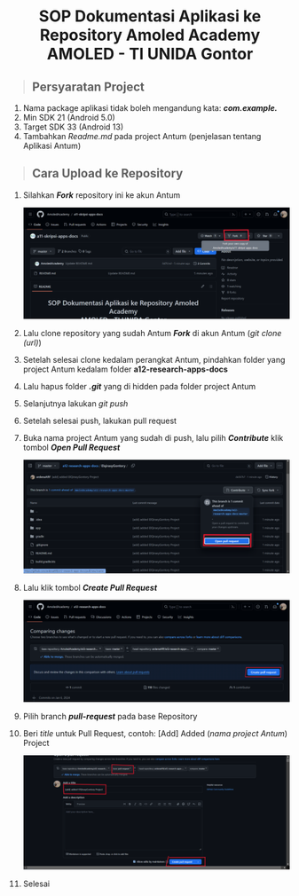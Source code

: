 <h1 align="center">
   SOP Dokumentasi Aplikasi ke Repository Amoled Academy
<br>
   AMOLED - TI UNIDA Gontor
</h1>

> ## Persyaratan Project
1. Nama package aplikasi tidak boleh mengandung kata: ***com.example.***
2. Min SDK 21 (Android 5.0)
3. Target SDK 33 (Android 13)
4. Tambahkan _Readme.md_ pada project Antum (penjelasan tentang Aplikasi Antum)

> ## Cara Upload ke Repository
1. Silahkan ***Fork*** repository ini ke akun Antum

   <img src="https://github.com/AmoledAcademy/assets/blob/main/fork.png" width="500">

2. Lalu clone repository yang sudah Antum ***Fork*** di akun Antum (_git clone (url)_)

3. Setelah selesai clone kedalam perangkat Antum, pindahkan folder yang project Antum kedalam folder **a12-research-apps-docs**

4. Lalu hapus folder ***.git*** yang di hidden pada folder project Antum

5. Selanjutnya lakukan _git push_

6. Setelah selesai push, lakukan pull request

7. Buka nama project Antum yang sudah di push, lalu pilih ***Contribute*** klik tombol ***Open Pull Request***

   <img src="https://github.com/AmoledAcademy/assets/blob/main/open%20pull%20request.png" width="500">

8. Lalu klik tombol ***Create Pull Request***

   <img src="https://github.com/AmoledAcademy/assets/blob/main/create%20pull%20request.png" width="500">

9. Pilih branch ***pull-request*** pada base Repository

10. Beri _title_ untuk Pull Request, contoh: [Add] Added (_nama project Antum_) Project
   
      <img src="https://github.com/AmoledAcademy/assets/blob/main/base%20repo.png" width="500">

11. Selesai
